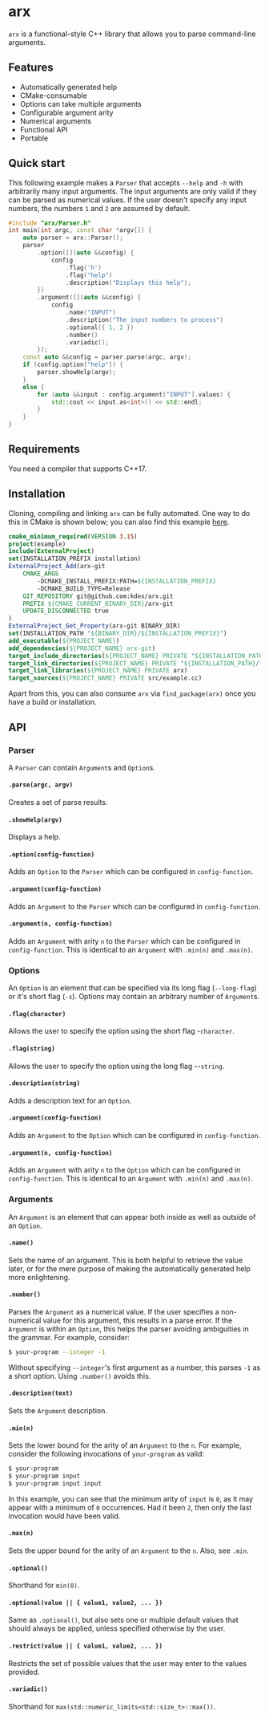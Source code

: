 # arx
`arx` is a functional-style C++ library that allows you to parse command-line arguments.
## Features
- Automatically generated help
- CMake-consumable
- Options can take multiple arguments
- Configurable argument arity
- Numerical arguments
- Functional API
- Portable

## Quick start
This following example makes a `Parser` that accepts `--help` and `-h` with arbitrarily many input arguments. The input arguments are only valid if they can be parsed as numerical values. If the user doesn't specify any input numbers, the numbers `1` and `2` are assumed by default.
```c++
#include "arx/Parser.h"
int main(int argc, const char *argv[]) {
	auto parser = arx::Parser();
	parser
		.option([](auto &&config) {
			config
				.flag('h')
				.flag("help")
				.description("Displays this help");
		})
		.argument([](auto &&config) {
			config
				.name("INPUT")
				.description("The input numbers to process")
				.optional({ 1, 2 })
				.number()
				.variadic();
		});
	const auto &&config = parser.parse(argc, argv);
	if (config.option["help"]) {
		parser.showHelp(argv);
	}
	else {
		for (auto &&input : config.argument["INPUT"].values) {
			std::cout << input.as<int>() << std::endl;
		}
	}
}
```
## Requirements
You need a compiler that supports C++17.
## Installation
Cloning, compiling and linking `arx` can be fully automated. One way to do this in CMake is shown below; you can also find this example [here](https://github.com/kdex/arx/tree/master/example).
```cmake
cmake_minimum_required(VERSION 3.15)
project(example)
include(ExternalProject)
set(INSTALLATION_PREFIX installation)
ExternalProject_Add(arx-git
	CMAKE_ARGS
		-DCMAKE_INSTALL_PREFIX:PATH=${INSTALLATION_PREFIX}
		-DCMAKE_BUILD_TYPE=Release
	GIT_REPOSITORY git@github.com:kdex/arx.git
	PREFIX ${CMAKE_CURRENT_BINARY_DIR}/arx-git
	UPDATE_DISCONNECTED true
)
ExternalProject_Get_Property(arx-git BINARY_DIR)
set(INSTALLATION_PATH "${BINARY_DIR}/${INSTALLATION_PREFIX}")
add_executable(${PROJECT_NAME})
add_dependencies(${PROJECT_NAME} arx-git)
target_include_directories(${PROJECT_NAME} PRIVATE "${INSTALLATION_PATH}/include")
target_link_directories(${PROJECT_NAME} PRIVATE "${INSTALLATION_PATH}/lib")
target_link_libraries(${PROJECT_NAME} PRIVATE arx)
target_sources(${PROJECT_NAME} PRIVATE src/example.cc)
```
Apart from this, you can also consume `arx` via `find_package(arx)` once you have a build or installation.
## API
### Parser
A `Parser` can contain `Argument`s and `Option`s.
#### `.parse(argc, argv)`
Creates a set of parse results.
#### `.showHelp(argv)`
Displays a help.
#### `.option(config-function)`
Adds an `Option` to the `Parser` which can be configured in `config-function`.
#### `.argument(config-function)`
Adds an `Argument` to the `Parser` which can be configured in `config-function`.
#### `.argument(n, config-function)`
Adds an `Argument` with arity `n` to the `Parser` which can be configured in `config-function`. This is identical to an `Argument` with `.min(n)` and `.max(n)`.
### Options
An `Option` is an element that can be specified via its long flag (`--long-flag`) or it's short flag (`-s`). Options may contain an arbitrary number of `Argument`s.
#### `.flag(character)`
Allows the user to specify the option using the short flag -`character`.
#### `.flag(string)`
Allows the user to specify the option using the long flag --`string`.
#### `.description(string)`
Adds a description text for an `Option`.
#### `.argument(config-function)`
Adds an `Argument` to the `Option` which can be configured in `config-function`.
#### `.argument(n, config-function)`
Adds an `Argument` with arity `n` to the `Option` which can be configured in `config-function`. This is identical to an `Argument` with `.min(n)` and `.max(n)`.
### Arguments
An `Argument` is an element that can appear both inside as well as outside of an `Option`.
#### `.name()`
Sets the name of an argument. This is both helpful to retrieve the value later, or for the mere purpose of making the automatically generated help more enlightening.
#### `.number()`
Parses the `Argument` as a numerical value. If the user specifies a non-numerical value for this argument, this results in a parse error. If the `Argument` is within an `Option`, this helps the parser avoiding ambiguities in the grammar.
For example, consider:
```bash
$ your-program --integer -1
```
Without specifying `--integer`'s first argument as a number, this parses `-1` as a short option. Using `.number()` avoids this.
#### `.description(text)`
Sets the `Argument` description.
#### `.min(n)`
Sets the lower bound for the arity of an `Argument` to the `n`. For example, consider the following invocations of `your-program` as valid:
```bash
$ your-program
$ your-program input
$ your-program input input
```
In this example, you can see that the minimum arity of `input` is `0`, as it may appear with a minimum of `0` occurrences.
Had it been `2`, then only the last invocation would have been valid.
#### `.max(n)`
Sets the upper bound for the arity of an `Argument` to the `n`. Also, see `.min`.
#### `.optional()`
Shorthand for `min(0)`.
#### `.optional(value || { value1, value2, ... })`
Same as `.optional()`, but also sets one or multiple default values that should always be applied, unless specified otherwise by the user.
#### `.restrict(value || { value1, value2, ... })`
Restricts the set of possible values that the user may enter to the values provided.
#### `.variadic()`
Shorthand for `max(std::numeric_limits<std::size_t>::max())`.
